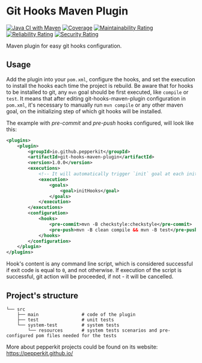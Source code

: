 # Git Hooks Maven Plugin
[![Java CI with Maven](https://github.com/pepperkit/git-hooks-maven-plugin/actions/workflows/maven.yml/badge.svg?branch=master)](https://github.com/pepperkit/git-hooks-maven-plugin/actions/workflows/maven.yml)
[![Coverage](https://sonarcloud.io/api/project_badges/measure?project=pepperkit_git-hooks-maven-plugin&metric=coverage)](https://sonarcloud.io/dashboard?id=pepperkit_git-hooks-maven-plugin)
[![Maintainability Rating](https://sonarcloud.io/api/project_badges/measure?project=pepperkit_git-hooks-maven-plugin&metric=sqale_rating)](https://sonarcloud.io/dashboard?id=pepperkit_git-hooks-maven-plugin)
[![Reliability Rating](https://sonarcloud.io/api/project_badges/measure?project=pepperkit_git-hooks-maven-plugin&metric=reliability_rating)](https://sonarcloud.io/dashboard?id=pepperkit_git-hooks-maven-plugin)
[![Security Rating](https://sonarcloud.io/api/project_badges/measure?project=pepperkit_git-hooks-maven-plugin&metric=security_rating)](https://sonarcloud.io/dashboard?id=pepperkit_git-hooks-maven-plugin)

Maven plugin for easy git hooks configuration.

## Usage
Add the plugin into your `pom.xml`, configure the hooks, and set the execution to install the hooks each time
the project is rebuild. Be aware that for hooks to be installed to git, any `mvn` goal should be first executed, 
like `compile` or `test`. It means that after editing git-hooks-maven-plugin configuration in `pom.xml`,
it's necessary to manually run `mvn compile` or any other maven goal, on the initializing step of which git hooks will be installed. 

The example with *pre-commit* and *pre-push* hooks configured, will look like this:
```xml
<plugins>
    <plugin>
        <groupId>io.github.pepperkit</groupId>
        <artifactId>git-hooks-maven-plugin</artifactId>
        <version>1.0.0</version>
        <executions>
            <!-- It will automatically trigger `init` goal at each initialize project maven phase. -->
            <execution>
                <goals>
                    <goal>initHooks</goal>
                </goals>
            </execution>
        </executions>
        <configuration>
            <hooks>
                <pre-commit>mvn -B checkstyle:checkstyle</pre-commit>
                <pre-push>mvn -B clean compile && mvn -B test</pre-push>
            </hooks>
        </configuration>
    </plugin>
</plugins>
```

Hook's content is any command line script, which is considered successful if exit code is equal to `0`, and not otherwise.
If execution of the script is successful, git action will be proceeded, if not - it will be cancelled.

## Project's structure
```
└── src
    ├── main                # code of the plugin
    ├── test                # unit tests
    └── system-test         # system tests
        └── resources       # system tests scenarios and pre-configured pom files needed for the tests
```

More about pepperkit projects could be found on its website: https://pepperkit.github.io/ 